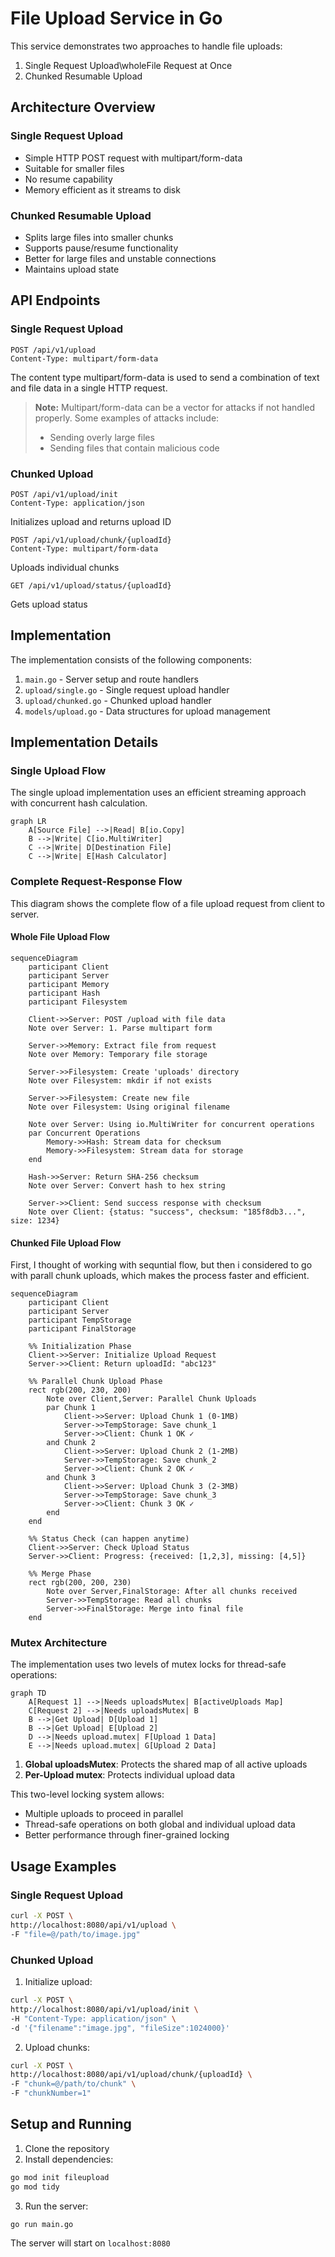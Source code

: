 # File Upload Service in Go

This service demonstrates two approaches to handle file uploads:
1. Single Request Upload\wholeFile Request at Once
2. Chunked Resumable Upload

## Architecture Overview

### Single Request Upload
- Simple HTTP POST request with multipart/form-data
- Suitable for smaller files
- No resume capability
- Memory efficient as it streams to disk

### Chunked Resumable Upload
- Splits large files into smaller chunks
- Supports pause/resume functionality
- Better for large files and unstable connections
- Maintains upload state

## API Endpoints

### Single Request Upload
```http
POST /api/v1/upload
Content-Type: multipart/form-data
```
The content type multipart/form-data is used to send a combination of text and file data in a single HTTP request.

> **Note:** Multipart/form-data can be a vector for attacks if not handled properly. Some examples of attacks include:
> - Sending overly large files
> - Sending files that contain malicious code 

### Chunked Upload
```http
POST /api/v1/upload/init
Content-Type: application/json
```

Initializes upload and returns upload ID
```http
POST /api/v1/upload/chunk/{uploadId}
Content-Type: multipart/form-data
```

Uploads individual chunks
```http
GET /api/v1/upload/status/{uploadId}
```
Gets upload status

## Implementation

The implementation consists of the following components:
1. `main.go` - Server setup and route handlers
2. `upload/single.go` - Single request upload handler
3. `upload/chunked.go` - Chunked upload handler
4. `models/upload.go` - Data structures for upload management

## Implementation Details

### Single Upload Flow
The single upload implementation uses an efficient streaming approach with concurrent hash calculation.

```mermaid
graph LR
    A[Source File] -->|Read| B[io.Copy]
    B -->|Write| C[io.MultiWriter]
    C -->|Write| D[Destination File]
    C -->|Write| E[Hash Calculator]
```

### Complete Request-Response Flow
This diagram shows the complete flow of a file upload request from client to server.

#### Whole File Upload Flow
```mermaid
sequenceDiagram
    participant Client
    participant Server
    participant Memory
    participant Hash
    participant Filesystem

    Client->>Server: POST /upload with file data
    Note over Server: 1. Parse multipart form

    Server->>Memory: Extract file from request
    Note over Memory: Temporary file storage

    Server->>Filesystem: Create 'uploads' directory
    Note over Filesystem: mkdir if not exists

    Server->>Filesystem: Create new file
    Note over Filesystem: Using original filename

    Note over Server: Using io.MultiWriter for concurrent operations
    par Concurrent Operations
        Memory->>Hash: Stream data for checksum
        Memory->>Filesystem: Stream data for storage
    end

    Hash->>Server: Return SHA-256 checksum
    Note over Server: Convert hash to hex string

    Server->>Client: Send success response with checksum
    Note over Client: {status: "success", checksum: "185f8db3...", size: 1234}
```

#### Chunked File Upload Flow
First, I thought of working with sequntial flow, but then i considered to go with parall chunk uploads, which makes the process faster and efficient.

```mermaid
sequenceDiagram
    participant Client
    participant Server
    participant TempStorage
    participant FinalStorage

    %% Initialization Phase
    Client->>Server: Initialize Upload Request
    Server->>Client: Return uploadId: "abc123"

    %% Parallel Chunk Upload Phase
    rect rgb(200, 230, 200)
        Note over Client,Server: Parallel Chunk Uploads
        par Chunk 1
            Client->>Server: Upload Chunk 1 (0-1MB)
            Server->>TempStorage: Save chunk_1
            Server->>Client: Chunk 1 OK ✓
        and Chunk 2
            Client->>Server: Upload Chunk 2 (1-2MB)
            Server->>TempStorage: Save chunk_2
            Server->>Client: Chunk 2 OK ✓
        and Chunk 3
            Client->>Server: Upload Chunk 3 (2-3MB)
            Server->>TempStorage: Save chunk_3
            Server->>Client: Chunk 3 OK ✓
        end
    end

    %% Status Check (can happen anytime)
    Client->>Server: Check Upload Status
    Server->>Client: Progress: {received: [1,2,3], missing: [4,5]}

    %% Merge Phase
    rect rgb(200, 200, 230)
        Note over Server,FinalStorage: After all chunks received
        Server->>TempStorage: Read all chunks
        Server->>FinalStorage: Merge into final file
    end
```

### Mutex Architecture
The implementation uses two levels of mutex locks for thread-safe operations:

```mermaid
graph TD
    A[Request 1] -->|Needs uploadsMutex| B[activeUploads Map]
    C[Request 2] -->|Needs uploadsMutex| B
    B -->|Get Upload| D[Upload 1]
    B -->|Get Upload| E[Upload 2]
    D -->|Needs upload.mutex| F[Upload 1 Data]
    E -->|Needs upload.mutex| G[Upload 2 Data]
```

1. **Global uploadsMutex**: Protects the shared map of all active uploads
2. **Per-Upload mutex**: Protects individual upload data

This two-level locking system allows:
- Multiple uploads to proceed in parallel
- Thread-safe operations on both global and individual upload data
- Better performance through finer-grained locking

## Usage Examples

### Single Request Upload
```bash
curl -X POST \
http://localhost:8080/api/v1/upload \
-F "file=@/path/to/image.jpg"
```

### Chunked Upload
1. Initialize upload:
```bash
curl -X POST \
http://localhost:8080/api/v1/upload/init \
-H "Content-Type: application/json" \
-d '{"filename":"image.jpg", "fileSize":1024000}'
```

2. Upload chunks:
```bash
curl -X POST \
http://localhost:8080/api/v1/upload/chunk/{uploadId} \
-F "chunk=@/path/to/chunk" \
-F "chunkNumber=1"
```
## Setup and Running

1. Clone the repository
2. Install dependencies:
```bash
go mod init fileupload
go mod tidy
```
3. Run the server:
```bash
go run main.go
```

The server will start on `localhost:8080`